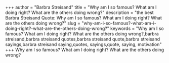 +++
author = "Barbra Streisand"
title = "Why am I so famous? What am I doing right? What are the others doing wrong?"
description = "the best Barbra Streisand Quote: Why am I so famous? What am I doing right? What are the others doing wrong?"
slug = "why-am-i-so-famous?-what-am-i-doing-right?-what-are-the-others-doing-wrong?"
keywords = "Why am I so famous? What am I doing right? What are the others doing wrong?,barbra streisand,barbra streisand quotes,barbra streisand quote,barbra streisand sayings,barbra streisand saying,quotes, sayings,quote, saying, motivation"
+++
Why am I so famous? What am I doing right? What are the others doing wrong?
